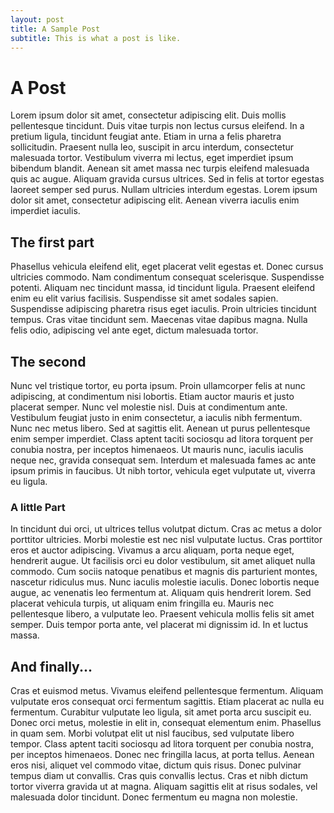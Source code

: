 ```yaml
---
layout: post
title: A Sample Post
subtitle: This is what a post is like.
---
```


# A Post

Lorem ipsum dolor sit amet, consectetur adipiscing elit. Duis mollis pellentesque tincidunt. Duis vitae turpis non lectus cursus eleifend. In a pretium ligula, tincidunt feugiat ante. Etiam in urna a felis pharetra sollicitudin. Praesent nulla leo, suscipit in arcu interdum, consectetur malesuada tortor. Vestibulum viverra mi lectus, eget imperdiet ipsum bibendum blandit. Aenean sit amet massa nec turpis eleifend malesuada quis ac augue. Aliquam gravida cursus ultrices. Sed in felis at tortor egestas laoreet semper sed purus. Nullam ultricies interdum egestas. Lorem ipsum dolor sit amet, consectetur adipiscing elit. Aenean viverra iaculis enim imperdiet iaculis.

## The first part
Phasellus vehicula eleifend elit, eget placerat velit egestas et. Donec cursus ultricies commodo. Nam condimentum consequat scelerisque. Suspendisse potenti. Aliquam nec tincidunt massa, id tincidunt ligula. Praesent eleifend enim eu elit varius facilisis. Suspendisse sit amet sodales sapien. Suspendisse adipiscing pharetra risus eget iaculis. Proin ultricies tincidunt tempus. Cras vitae tincidunt sem. Maecenas vitae dapibus magna. Nulla felis odio, adipiscing vel ante eget, dictum malesuada tortor.

## The second
Nunc vel tristique tortor, eu porta ipsum. Proin ullamcorper felis at nunc adipiscing, at condimentum nisi lobortis. Etiam auctor mauris et justo placerat semper. Nunc vel molestie nisl. Duis at condimentum ante. Vestibulum feugiat justo in enim consectetur, a iaculis nibh fermentum. Nunc nec metus libero. Sed at sagittis elit. Aenean ut purus pellentesque enim semper imperdiet. Class aptent taciti sociosqu ad litora torquent per conubia nostra, per inceptos himenaeos. Ut mauris nunc, iaculis iaculis neque nec, gravida consequat sem. Interdum et malesuada fames ac ante ipsum primis in faucibus. Ut nibh tortor, vehicula eget vulputate ut, viverra eu ligula.

### A little Part
In tincidunt dui orci, ut ultrices tellus volutpat dictum. Cras ac metus a dolor porttitor ultricies. Morbi molestie est nec nisl vulputate luctus. Cras porttitor eros et auctor adipiscing. Vivamus a arcu aliquam, porta neque eget, hendrerit augue. Ut facilisis orci eu dolor vestibulum, sit amet aliquet nulla commodo. Cum sociis natoque penatibus et magnis dis parturient montes, nascetur ridiculus mus. Nunc iaculis molestie iaculis. Donec lobortis neque augue, ac venenatis leo fermentum at. Aliquam quis hendrerit lorem. Sed placerat vehicula turpis, ut aliquam enim fringilla eu. Mauris nec pellentesque libero, a vulputate leo. Praesent vehicula mollis felis sit amet semper. Duis tempor porta ante, vel placerat mi dignissim id. In et luctus massa.

## And finally...
Cras et euismod metus. Vivamus eleifend pellentesque fermentum. Aliquam vulputate eros consequat orci fermentum sagittis. Etiam placerat ac nulla eu fermentum. Curabitur vulputate leo ligula, sit amet porta arcu suscipit eu. Donec orci metus, molestie in elit in, consequat elementum enim. Phasellus in quam sem. Morbi volutpat elit ut nisl faucibus, sed vulputate libero tempor. Class aptent taciti sociosqu ad litora torquent per conubia nostra, per inceptos himenaeos. Donec nec fringilla lacus, at porta tellus. Aenean eros nisi, aliquet vel commodo vitae, dictum quis risus. Donec pulvinar tempus diam ut convallis. Cras quis convallis lectus. Cras et nibh dictum tortor viverra gravida ut at magna. Aliquam sagittis elit at risus sodales, vel malesuada dolor tincidunt. Donec fermentum eu magna non molestie.
